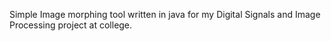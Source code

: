 Simple Image morphing tool written in java for my Digital Signals and Image Processing project at college.